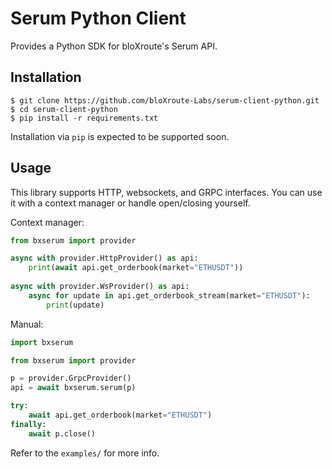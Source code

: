 # Serum Python Client

Provides a Python SDK for bloXroute's Serum API.

## Installation

```
$ git clone https://github.com/bloXroute-Labs/serum-client-python.git
$ cd serum-client-python
$ pip install -r requirements.txt
```

Installation via `pip` is expected to be supported soon.

## Usage

This library supports HTTP, websockets, and GRPC interfaces. You can use it with
a context manager or handle open/closing yourself.

Context manager:

```python
from bxserum import provider

async with provider.HttpProvider() as api:
    print(await api.get_orderbook(market="ETHUSDT"))
    
async with provider.WsProvider() as api:
    async for update in api.get_orderbook_stream(market="ETHUSDT"):
        print(update)
```

Manual:
```python
import bxserum

from bxserum import provider

p = provider.GrpcProvider()
api = await bxserum.serum(p)

try:
    await api.get_orderbook(market="ETHUSDT")
finally:
    await p.close()
```

Refer to the `examples/` for more info.

